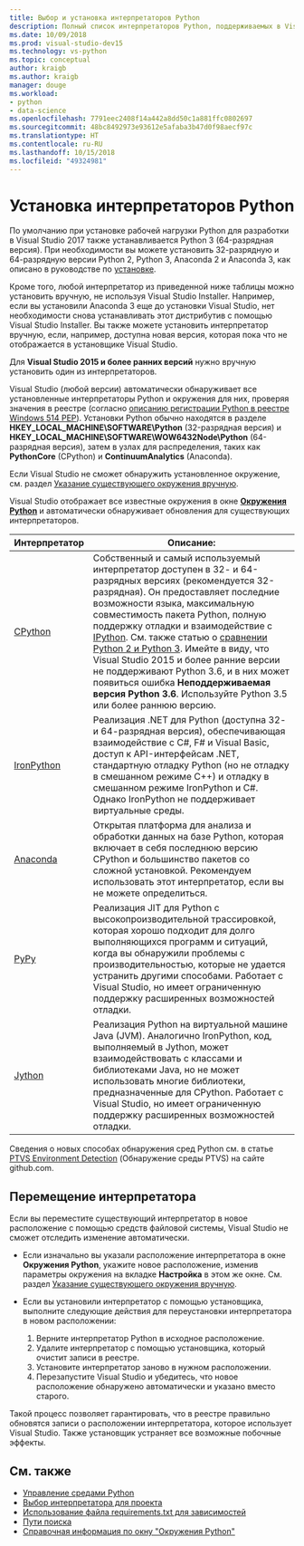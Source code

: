 ```yaml
---
title: Выбор и установка интерпретаторов Python
description: Полный список интерпретаторов Python, поддерживаемых в Visual Studio, с краткими инструкциями по поиску их установщиков.
ms.date: 10/09/2018
ms.prod: visual-studio-dev15
ms.technology: vs-python
ms.topic: conceptual
author: kraigb
ms.author: kraigb
manager: douge
ms.workload:
- python
- data-science
ms.openlocfilehash: 7791eec2408f14a442a8dd50c1a881ffc0802697
ms.sourcegitcommit: 48bc8492973e93612e5afaba3b47d0f98aecf97c
ms.translationtype: HT
ms.contentlocale: ru-RU
ms.lasthandoff: 10/15/2018
ms.locfileid: "49324981"
---
```

# <a name="install-python-interpreters"></a>Установка интерпретаторов Python

По умолчанию при установке рабочей нагрузки Python для разработки в Visual Studio 2017 также устанавливается Python 3 (64-разрядная версия). При необходимости вы можете установить 32-разрядную и 64-разрядную версии Python 2, Python 3, Anaconda 2 и Anaconda 3, как описано в руководстве по [установке](installing-python-support-in-visual-studio.md).

Кроме того, любой интерпретатор из приведенной ниже таблицы можно установить вручную, не используя Visual Studio Installer. Например, если вы установили Anaconda 3 еще до установки Visual Studio, нет необходимости снова устанавливать этот дистрибутив с помощью Visual Studio Installer. Вы также можете установить интерпретатор вручную, если, например, доступна новая версия, которая пока что не отображается в установщике Visual Studio.

Для **Visual Studio 2015 и более ранних версий** нужно вручную установить один из интерпретаторов.

Visual Studio (любой версии) автоматически обнаруживает все установленные интерпретаторы Python и окружения для них, проверяя значения в реестре (согласно [описанию регистрации Python в реестре Windows 514 PEP](https://www.python.org/dev/peps/pep-0514/)). Установки Python обычно находятся в разделе **HKEY_LOCAL_MACHINE\SOFTWARE\Python** (32-разрядная версия) и **HKEY_LOCAL_MACHINE\SOFTWARE\WOW6432Node\Python** (64-разрядная версия), затем в узлах для распределения, таких как **PythonCore** (CPython) и **ContinuumAnalytics** (Anaconda).

Если Visual Studio не сможет обнаружить установленное окружение, см. раздел [Указание существующего окружения вручную](managing-python-environments-in-visual-studio.md#manually-identify-an-existing-environment).

Visual Studio отображает все известные окружения в окне [**Окружения Python**](managing-python-environments-in-visual-studio.md) и автоматически обнаруживает обновления для существующих интерпретаторов.

| Интерпретатор | Описание: |
| --- | --- |
| [CPython](https://www.python.org/) | Собственный и самый используемый интерпретатор доступен в 32- и 64-разрядных версиях (рекомендуется 32-разрядная). Он предоставляет последние возможности языка, максимальную совместимость пакета Python, полную поддержку отладки и взаимодействие с [IPython](http://ipython.org/). См. также статью о [сравнении Python 2 и Python 3](https://wiki,python.org/moin/Python2orPython3). Имейте в виду, что Visual Studio 2015 и более ранние версии не поддерживают Python 3.6, и в них может появиться ошибка **Неподдерживаемая версия Python 3.6**. Используйте Python 3.5 или более раннюю версию. |
| [IronPython](https://github.com/IronLanguages/ironpython2) | Реализация .NET для Python (доступна 32- и 64-разрядная версия), обеспечивающая взаимодействие с C#, F# и Visual Basic, доступ к API-интерфейсам .NET, стандартную отладку Python (но не отладку в смешанном режиме C++) и отладку в смешанном режиме IronPython и C#. Однако IronPython не поддерживает виртуальные среды. |
| [Anaconda](https://www.continuum.io) | Открытая платформа для анализа и обработки данных на базе Python, которая включает в себя последнюю версию CPython и большинство пакетов со сложной установкой. Рекомендуем использовать этот интерпретатор, если вы не можете определиться. |
| [PyPy](https://www.pypy.org/) | Реализация JIT для Python с высокопроизводительной трассировкой, которая хорошо подходит для долго выполняющихся программ и ситуаций, когда вы обнаружили проблемы с производительностью, которые не удается устранить другими способами. Работает с Visual Studio, но имеет ограниченную поддержку расширенных возможностей отладки. |
| [Jython](http://www.jython.org/) | Реализация Python на виртуальной машине Java (JVM). Аналогично IronPython, код, выполняемый в Jython, может взаимодействовать с классами и библиотеками Java, но не может использовать многие библиотеки, предназначенные для CPython. Работает с Visual Studio, но имеет ограниченную поддержку расширенных возможностей отладки. |

Сведения о новых способах обнаружения сред Python см. в статье [PTVS Environment Detection](https://github.com/Microsoft/PTVS/wiki/Extensibility-Environments) (Обнаружение среды PTVS) на сайте github.com.

## <a name="move-an-interpreter"></a>Перемещение интерпретатора

Если вы переместите существующий интерпретатор в новое расположение с помощью средств файловой системы, Visual Studio не сможет отследить изменение автоматически.

- Если изначально вы указали расположение интерпретатора в окне **Окружения Python**, укажите новое расположение, изменив параметры окружения на вкладке **Настройка** в этом же окне. См. раздел [Указание существующего окружения вручную](managing-python-environments-in-visual-studio.md#manually-identify-an-existing-environment).

- Если вы установили интерпретатор с помощью установщика, выполните следующие действия для переустановки интерпретатора в новом расположении:

  1. Верните интерпретатор Python в исходное расположение.
  2. Удалите интерпретатор с помощью установщика, который очистит записи в реестре.
  3. Установите интерпретатор заново в нужном расположении.
  4. Перезапустите Visual Studio и убедитесь, что новое расположение обнаружено автоматически и указано вместо старого.

Такой процесс позволяет гарантировать, что в реестре правильно обновятся записи о расположении интерпретатора, которое использует Visual Studio. Также установщик устраняет все возможные побочные эффекты.

## <a name="see-also"></a>См. также

- [Управление средами Python](managing-python-environments-in-visual-studio.md)
- [Выбор интерпретатора для проекта](selecting-a-python-environment-for-a-project.md)
- [Использование файла requirements.txt для зависимостей](managing-required-packages-with-requirements-txt.md)
- [Пути поиска](search-paths.md)
- [Справочная информация по окну "Окружения Python"](python-environments-window-tab-reference.md)
